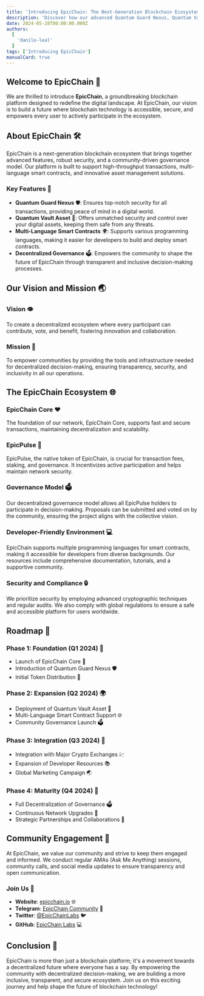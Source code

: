 ```yaml
---
title: 'Introducing EpicChain: The Next-Generation Blockchain Ecosystem'
description: 'Discover how our advanced Quantum Guard Nexus, Quantum Vault Asset, and versatile smart contracts are set to transform the blockchain landscape'
date: 2024-05-28T00:00:00.000Z
authors:
  [
    'danilo-leal'
  ]
tags: ['Introducing EpicChain']
manualCard: true
---
```




## Welcome to EpicChain 🚀

We are thrilled to introduce **EpicChain**, a groundbreaking blockchain platform designed to redefine the digital landscape. At EpicChain, our vision is to build a future where blockchain technology is accessible, secure, and empowers every user to actively participate in the ecosystem. 

## About EpicChain 🛠️

EpicChain is a next-generation blockchain ecosystem that brings together advanced features, robust security, and a community-driven governance model. Our platform is built to support high-throughput transactions, multi-language smart contracts, and innovative asset management solutions.

### Key Features 🔑

- **Quantum Guard Nexus** 🛡️: Ensures top-notch security for all transactions, providing peace of mind in a digital world.
- **Quantum Vault Asset** 🔐: Offers unmatched security and control over your digital assets, keeping them safe from any threats.
- **Multi-Language Smart Contracts** 🌍: Supports various programming languages, making it easier for developers to build and deploy smart contracts.
- **Decentralized Governance** 🗳️: Empowers the community to shape the future of EpicChain through transparent and inclusive decision-making processes.

## Our Vision and Mission 🌏

### Vision 👁️

To create a decentralized ecosystem where every participant can contribute, vote, and benefit, fostering innovation and collaboration.

### Mission 🎯

To empower communities by providing the tools and infrastructure needed for decentralized decision-making, ensuring transparency, security, and inclusivity in all our operations.

## The EpicChain Ecosystem 🌐

### EpicChain Core ❤️

The foundation of our network, EpicChain Core, supports fast and secure transactions, maintaining decentralization and scalability.

### EpicPulse 💸

EpicPulse, the native token of EpicChain, is crucial for transaction fees, staking, and governance. It incentivizes active participation and helps maintain network security.

### Governance Model 🗳️

Our decentralized governance model allows all EpicPulse holders to participate in decision-making. Proposals can be submitted and voted on by the community, ensuring the project aligns with the collective vision.

### Developer-Friendly Environment 💻

EpicChain supports multiple programming languages for smart contracts, making it accessible for developers from diverse backgrounds. Our resources include comprehensive documentation, tutorials, and a supportive community.

### Security and Compliance 🔒

We prioritize security by employing advanced cryptographic techniques and regular audits. We also comply with global regulations to ensure a safe and accessible platform for users worldwide.

## Roadmap 📅

### Phase 1: Foundation (Q1 2024) 🚀

- Launch of EpicChain Core 🏁
- Introduction of Quantum Guard Nexus 🛡️
- Initial Token Distribution 🎉

### Phase 2: Expansion (Q2 2024) 🌍

- Deployment of Quantum Vault Asset 🔐
- Multi-Language Smart Contract Support 🌐
- Community Governance Launch 🗳️

### Phase 3: Integration (Q3 2024) 🔗

- Integration with Major Crypto Exchanges 💹
- Expansion of Developer Resources 📚
- Global Marketing Campaign 🌏

### Phase 4: Maturity (Q4 2024) 🌟

- Full Decentralization of Governance 🗳️
- Continuous Network Upgrades 🔄
- Strategic Partnerships and Collaborations 🤝

## Community Engagement 👥

At EpicChain, we value our community and strive to keep them engaged and informed. We conduct regular AMAs (Ask Me Anything) sessions, community calls, and social media updates to ensure transparency and open communication.

### Join Us 📢

- **Website**: [epicchain.io](https://epicchain.io) 🌐
- **Telegram**: [EpicChain Community](https://t.me/epicchaincommunity) 💬
- **Twitter**: [@EpicChainLabs](https://twitter.com/EpicChainLabs) 🐦
- **GitHub**: [EpicChain Labs](https://github.com/epicchainlabs) 💻

## Conclusion 🎉

EpicChain is more than just a blockchain platform; it's a movement towards a decentralized future where everyone has a say. By empowering the community with decentralized decision-making, we are building a more inclusive, transparent, and secure ecosystem. Join us on this exciting journey and help shape the future of blockchain technology!

